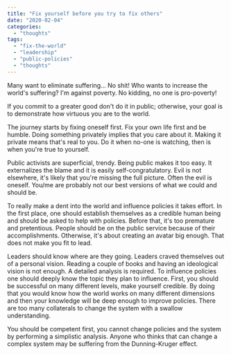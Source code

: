 ```yaml
---
title: "Fix yourself before you try to fix others"
date: "2020-02-04"
categories: 
  - "thoughts"
tags: 
  - "fix-the-world"
  - "leadership"
  - "public-policies"
  - "thoughts"
---
```


Many want to eliminate suffering... No shit! Who wants to increase the world's suffering? I'm against poverty. No kidding, no one is pro-poverty!

If you commit to a greater good don't do it in public; otherwise, your goal is to demonstrate how virtuous you are to the world.

The journey starts by fixing oneself first. Fix your own life first and be humble. Doing something privately implies that you care about it. Making it private means that's real to you. Do it when no-one is watching, then is when you're true to yourself.

Public activists are superficial, trendy. Being public makes it too easy. It externalizes the blame and it is easily self-congratulatory. Evil is not elsewhere, it's likely that you're missing the full picture. Often the evil is oneself. You/me are probably not our best versions of what we could and should be.

To really make a dent into the world and influence policies it takes effort. In the first place, one should establish themselves as a credible human being and should be asked to help with policies. Before that, it's too premature and pretentious. People should be on the public service because of their accomplishments. Otherwise, it's about creating an avatar big enough. That does not make you fit to lead.

Leaders should know where are they going. Leaders craved themselves out of a personal vision. Reading a couple of books and having an ideological vision is not enough. A detailed analysis is required. To influence policies one should deeply know the topic they plan to influence. First, you should be successful on many different levels, make yourself credible. By doing that you would know how the world works on many different dimensions and then your knowledge will be deep enough to improve policies. There are too many collaterals to change the system with a swallow understanding.

You should be competent first, you cannot change policies and the system by performing a simplistic analysis. Anyone who thinks that can change a complex system may be suffering from the Dunning-Kruger effect.
